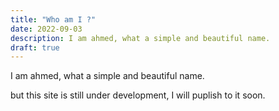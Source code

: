 ```yaml
---
title: "Who am I ?"
date: 2022-09-03
description: I am ahmed, what a simple and beautiful name.
draft: true
---
```

I am ahmed, what a simple and beautiful name.

but this site is still under development, I will puplish to it soon.
